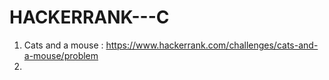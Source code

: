# HACKERRANK---C
1) Cats and a mouse : https://www.hackerrank.com/challenges/cats-and-a-mouse/problem
2) 
